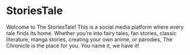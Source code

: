 # StoriesTale
Welcome to The StoriesTale! This is a social media platform where every tale finds its home. Whether you’re into fairy tales, fan stories, classic literature, manga stories, creating your own anime, or parodies, The Chronicle is the place for you. You name it, we have it!
